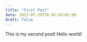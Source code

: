 ```yaml
---
title: "First Post"
date: 2023-07-29T20:45:42+02:00
draft: false
---
```


This is my second post! Hello world!
